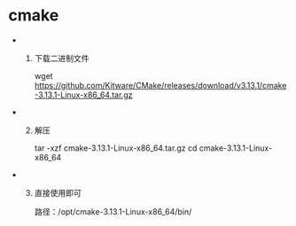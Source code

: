 # cmake
* 1. 下载二进制文件

      wget https://github.com/Kitware/CMake/releases/download/v3.13.1/cmake-3.13.1-Linux-x86_64.tar.gz
* 2. 解压

      tar -xzf cmake-3.13.1-Linux-x86_64.tar.gz
      cd cmake-3.13.1-Linux-x86_64
* 3. 直接使用即可

      路径：/opt/cmake-3.13.1-Linux-x86_64/bin/
